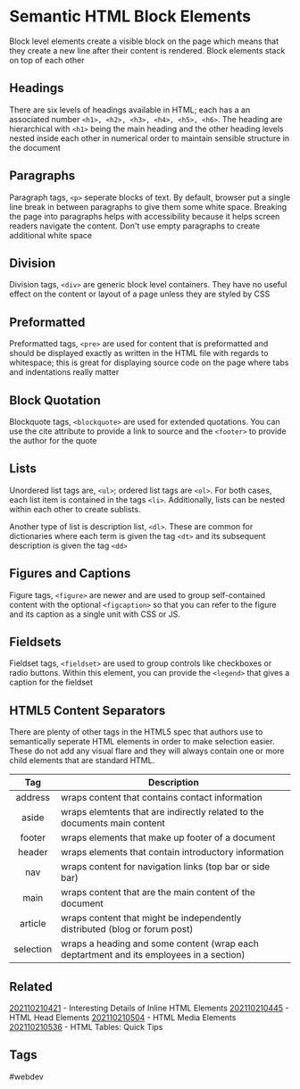 # Semantic HTML Block Elements
Block level elements create a visible block on the page which means that they
create a new line after their content is rendered. Block elements stack on top
of each other


## Headings
There are six levels of headings available in HTML; each has a an associated
number ```<h1>, <h2>, <h3>, <h4>, <h5>, <h6>```. The heading are hierarchical
with ```<h1>``` being the main heading and the other heading levels nested
inside each other in numerical order to maintain sensible structure in the 
document


## Paragraphs
Paragraph tags, ```<p>``` seperate blocks of text. By default, browser put a
single line break in between paragraphs to give them some white space. Breaking
the page into paragraphs helps with accessibility because it helps screen
readers navigate the content. Don't use empty paragraphs to create additional
white space


## Division
Division tags, ```<div>``` are generic block level containers. They have no
useful effect on the content or layout of a page unless they are styled by CSS


## Preformatted
Preformatted tags, ```<pre>``` are used for content that is preformatted and
should be displayed exactly as written in the HTML file with regards to
whitespace; this is great for displaying source code on the page where tabs
and indentations really matter


## Block Quotation
Blockquote tags, ```<blockquote>``` are used for extended quotations. You can
use the cite attribute to provide a link to source and the ```<footer>``` to
provide the author for the quote


## Lists
Unordered list tags are, ```<ul>```; ordered list tags are ```<ol>```. For both
cases, each list item is contained in the tags ```<li>```. Additionally, lists
can be nested within each other to create sublists.

Another type of list is description list, ```<dl>```.  These are common for
dictionaries where each term is given the tag ```<dt>``` and its subsequent
description is given the tag ```<dd>```


## Figures and Captions
Figure tags, ```<figure>``` are newer and are used to group self-contained
content with the optional ```<figcaption>``` so that you can refer to the
figure and its caption as a single unit with CSS or JS.


## Fieldsets
Fieldset tags, ```<fieldset>``` are used to group controls like checkboxes or
radio buttons. Within this element, you can provide the ```<legend>``` that
gives a caption for the fieldset


## HTML5 Content Separators
There are plenty of other tags in the HTML5 spec that authors use to
semantically seperate HTML elements in order to make selection easier. These do
not add any visual flare and they will always contain one or more child elements
that are standard HTML.

|   Tag       |   Description
|   :-:       |   -
|   address   |   wraps content that contains contact information
|   aside     |   wraps elemtents that are indirectly related to the documents main content
|   footer    |   wraps elements that make up footer of a document
|   header    |   wraps elements that contain introductory information
|   nav       |   wraps content for navigation links (top bar or side bar)
|   main      |   wraps content that are the main content of the document
|   article   |   wraps content that might be independently distributed (blog or forum post)
|   selection |   wraps a heading and some content (wrap each deptartment and its employees in a section)


## Related
[202110210421](../202110210421) - Interesting Details of Inline HTML Elements
[202110210445](../202110210445) - HTML Head Elements
[202110210504](../202110210504) - HTML Media Elements
[202110210536](../202110210536) - HTML Tables: Quick Tips


## Tags
#webdev
